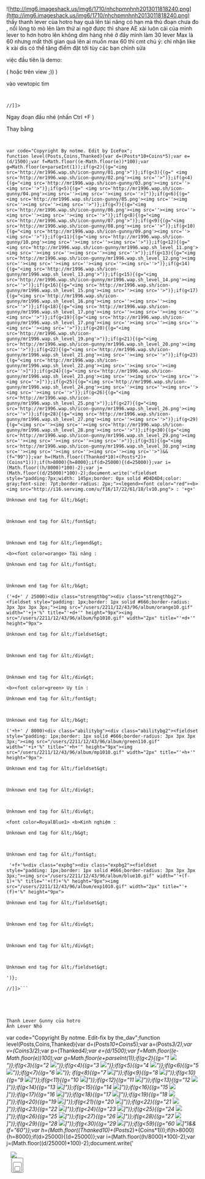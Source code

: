 ![http://img6.imageshack.us/img6/1710/nhchpmnhnh2013011818240.png](http://img6.imageshack.us/img6/1710/nhchpmnhnh2013011818240.png)
thấy thanh lever cùa hotro hay quá lên
tài năng có hạn mà thủ đoạn chưa đo , nổi lòng tò mò lên làm thử
ai ngờ được thì share AE xài luôn
cái của mình lever to hơn hotro lên không dìm hàng nhé
ở đây mình làm 30 lever
Max là 60 nhưng mất thời gian quá
lên ai muốn max 60 thì cmt
chú ý: chỉ nhận like k xài dis
có thể tăng điểm đặt tới
tùy các bạn chỉnh sửa

việc đầu tiên là demo:


( hoặc trên view ;)) )

vào vewtopic tìm

```


//]]>

```


Ngay đoạn đầu nhé (nhấn Ctrl +F )

Thay bằng

```


var code="Copyright By notme. Edit by IceFox";
function level(Posts,Coins,Thanked){var d=(Posts*10+Coins*5);var e=(d/1500);var f=Math.floor((e-Math.floor(e))*100);var g=Math.floor(e+parseInt(1));if(g<2){(g="<img src='http://mr1996.wap.sh/icon-gunny/01.png'>")};if(g<3){(g=" <img src='http://mr1996.wap.sh/icon-gunny/02.png'><img src=''>")};if(g<4){(g="<img src='http://mr1996.wap.sh/icon-gunny/03.png'><img src=''><img src=''>")};if(g<5){(g=" <img src='http://mr1996.wap.sh/icon-gunny/04.png'><img src=''><img src=''><img src=''>]")};if(g<6){(g="<img src='http://mr1996.wap.sh/icon-gunny/05.png'><img src=''><img src=''><img src=''><img src=''>")};if(g<7){(g="<img src='http://mr1996.wap.sh/icon-gunny/06.png'><img src=''><img src=''><img src=''><img src=''><img src=''>")};if(g<8){(g="<img src='http://mr1996.wap.sh/icon-gunny/07.png'>")};if(g<9){(g="<img src='http://mr1996.wap.sh/icon-gunny/08.png'><img src=''>")};if(g<10){(g="<img src='http://mr1996.wap.sh/icon-gunny/09.png'><img src=''><img src=''>")};if(g<11){(g="<img src='http://mr1996.wap.sh/icon-gunny/10.png'><img src=''><img src=''><img src=''>")};if(g<12){(g="<img src='http://mr1996.wap.sh/icon-gunny/mr1996.wap.sh_level_11.png'><img src=''><img src=''><img src=''><img src=''>")};if(g<13){(g="<img src='http://mr1996.wap.sh/icon-gunny/mr1996.wap.sh_level_12.png'><img src=''><img src=''><img src=''><img src=''><img src=''>")};if(g<14){(g="<img src='http://mr1996.wap.sh/icon-gunny/mr1996.wap.sh_level_13.png'>")};if(g<15){(g="<img src='http://mr1996.wap.sh/icon-gunny/mr1996.wap.sh_level_14.png'><img src=''>")};if(g<16){(g="<img src='http://mr1996.wap.sh/icon-gunny/mr1996.wap.sh_level_15.png'><img src=''><img src=''>")};if(g<17){(g="<img src='http://mr1996.wap.sh/icon-gunny/mr1996.wap.sh_level_16.png'><img src=''><img src=''><img src=''>")};if(g<18){(g="<img src='http://mr1996.wap.sh/icon-gunny/mr1996.wap.sh_level_17.png'><img src=''><img src=''><img src=''><img src=''>")};if(g<19){(g="<img src='http://mr1996.wap.sh/icon-gunny/mr1996.wap.sh_level_17.png'><img src=''><img src=''><img src=''><img src=''><img src=''>")};if(g<20){(g="<img src='http://mr1996.wap.sh/icon-gunny/mr1996.wap.sh_level_19.png'>")};if(g<21){(g="<img src='http://mr1996.wap.sh/icon-gunny/mr1996.wap.sh_level_20.png'><img src=''>")};if(g<22){(g="<img src='http://mr1996.wap.sh/icon-gunny/mr1996.wap.sh_level_21.png'><img src=''><img src=''>")};if(g<23){(g="<img src='http://mr1996.wap.sh/icon-gunny/mr1996.wap.sh_level_22.png'><img src=''><img src=''><img src=''>]")};if(g<24){(g="<img src='http://mr1996.wap.sh/icon-gunny/mr1996.wap.sh_level_23.png'><img src=''><img src=''><img src=''><img src=''>]")};if(g<25){(g="<img src='http://mr1996.wap.sh/icon-gunny/mr1996.wap.sh_level_24.png'><img src=''><img src=''><img src=''><img src=''><img src=''>")};if(g<26){(g="<img src='http://mr1996.wap.sh/icon-gunny/mr1996.wap.sh_level_25.png'>")};if(g<27){(g="<img src='http://mr1996.wap.sh/icon-gunny/mr1996.wap.sh_level_26.png'><img src=''>")};if(g<28){(g="<img src='http://mr1996.wap.sh/icon-gunny/mr1996.wap.sh_level_27.png'><img src=''><img src=''>")};if(g<29){(g="<img src=''><img src=''><img src='http://mr1996.wap.sh/icon-gunny/mr1996.wap.sh_level_28.png'><img src=''>")};if(g<30){(g="<img src='http://mr1996.wap.sh/icon-gunny/mr1996.wap.sh_level_29.png'><img src=''><img src=''><img src=''><img src=''>")};if(g<31){(g="<img src='http://mr1996.wap.sh/icon-gunny/mr1996.wap.sh_level_30.png'><img src=''><img src=''><img src=''><img src=''><img src=''>")&&(f="99")};var h=(Math.floor((Thanked*10)+(Posts*2)+(Coins*1)));if(h>8000){h=8000};if(d>25000){(d=25000)};var i=(Math.floor((h/8000)*100)-2);var j=(Math.floor((d/25000)*100)-2);document.write('<fieldset style="padding:7px;width: 145px;border: 0px solid #D4D4D4;color: gray;font-size: 7pt;border-radius: 2px;"><legend><font color="red"><b><img src="http://i16.servimg.com/u/f16/17/22/61/18/lv10.png"> : '+g+'

Unknown end tag for &lt;/b&gt;



Unknown end tag for &lt;/font&gt;



Unknown end tag for &lt;/legend&gt;

<b><font color=orange> Tài năng : 

Unknown end tag for &lt;/font&gt;



Unknown end tag for &lt;/b&gt;

('+d+' / 25000)<div class="strengthbg"><div class="strengthbg2"><fieldset style="padding: 1px;border: 1px solid #666;border-radius: 3px 3px 3px 3px;"><img src="/users/2211/12/43/96/album/orange10.gif" width="'+j+'%" title="'+d+'" height="9px"><img src="/users/2211/12/43/96/album/hp1010.gif" width="2px" title="'+d+'" height="9px">

Unknown end tag for &lt;/fieldset&gt;



Unknown end tag for &lt;/div&gt;



Unknown end tag for &lt;/div&gt;

<b><font color=green> Uy tín : 

Unknown end tag for &lt;/font&gt;



Unknown end tag for &lt;/b&gt;

('+h+' / 8000)<div class="abilitybg"><div class="abilitybg2"><fieldset style="padding: 1px;border: 1px solid #666;border-radius: 3px 3px 3px 3px;"><img src="/users/2211/12/43/96/album/green110.gif" width="'+i+'%" title="'+h+'" height="9px"><img src="/users/2211/12/43/96/album/mp1010.gif" width="2px" title="'+h+'" height="9px">

Unknown end tag for &lt;/fieldset&gt;



Unknown end tag for &lt;/div&gt;



Unknown end tag for &lt;/div&gt;

<font color=RoyalBlue1> <b>Kinh nghiệm :

Unknown end tag for &lt;/b&gt;



Unknown end tag for &lt;/font&gt;

 '+f+'%<div class="expbg"><div class="expbg2"><fieldset style="padding: 1px;border: 1px solid #666;border-radius: 3px 3px 3px 3px;"><img src="/users/2211/12/43/96/album/blue10.gif" width="'+(f-1)+'%" title="'+(f)+'%" height="9px"><img src="/users/2211/12/43/96/album/exp1010.gif" width="2px" title="'+(f)+'%" height="9px">

Unknown end tag for &lt;/fieldset&gt;



Unknown end tag for &lt;/div&gt;



Unknown end tag for &lt;/div&gt;



Unknown end tag for &lt;/fieldset&gt;

')};

//]]>```





Thanh Lever Gunny của hotro
Ảnh Lever Nhỏ

```


var code="Copyright By notme. Edit-fix by the_dav";function level(Posts,Coins,Thanked){var d=(Posts*10+Coins*5);var a=(Posts*3/2);var v=(Coins*3/2);var p=(Thanked*4);var e=(d/1500);var f=Math.floor((e-Math.floor(e))*100);var g=Math.floor(e+parseInt(1));if(g<2){(g="1 <img src='http://img.zing.vn/union/client/gunny/level-image/1.png'>")};if(g<3){(g="2 <img src='http://img.zing.vn/union/client/gunny/level-image/2.png'>")};if(g<4){(g="3 <img src='http://img.zing.vn/union/client/gunny/level-image/3.png'>")};if(g<5){(g="4 <img src='http://img.zing.vn/union/client/gunny/level-image/4.png'>")};if(g<6){(g="5 <img src='http://img.zing.vn/union/client/gunny/level-image/5.png'>")};if(g<7){(g="6 <img src='http://img.zing.vn/union/client/gunny/level-image/6.png'>")}; if(g<8){(g="7 <img src='http://img.zing.vn/union/client/gunny/level-image/7.png'>]")};if(g<9){(g="8 <img src='http://img.zing.vn/union/client/gunny/level-image/8.png'>]")};if(g<10){(g="9 <img src='http://img.zing.vn/union/client/gunny/level-image/9.png'>]")};if(g<11){(g="10 <img src='http://img.zing.vn/union/client/gunny/level-image/10.png'>]")};if(g<12){(g="11 <img src='http://img.zing.vn/union/client/gunny/level-image/11.png'>]")};if(g<13){(g="12 <img src='http://img.zing.vn/union/client/gunny/level-image/12.png'>]")};if(g<14){(g="13 <img src='http://img.zing.vn/union/client/gunny/level-image/13.png'>]")};if(g<15){(g="14 <img src='http://img.zing.vn/union/client/gunny/level-image/14.png'>]")};if(g<16){(g="15 <img src='http://img.zing.vn/union/client/gunny/level-image/15.png'>]")};if(g<17){(g="16 <img src='http://img.zing.vn/union/client/gunny/level-image/16.png'>]")};if(g<18){(g="17 <img src='http://img.zing.vn/union/client/gunny/level-image/17.png'>]")};if(g<19){(g="18 <img src='http://img.zing.vn/union/client/gunny/level-image/18.png'>]")};if(g<20){(g="19 <img src='http://img.zing.vn/union/client/gunny/level-image/19.png'>]")};if(g<21){(g="20 <img src='http://img.zing.vn/union/client/gunny/level-image/20.png'>]")};if(g<22){(g="21 <img src='http://img.zing.vn/union/client/gunny/level-image/21.png'>]")};if(g<23){(g="22 <img src='http://img.zing.vn/union/client/gunny/level-image/22.png'>]")};if(g<24){(g="23 <img src='http://img.zing.vn/union/client/gunny/level-image/23.png'>]")};if(g<25){(g="24 <img src='http://img.zing.vn/union/client/gunny/level-image/24.png'>]")};if(g<26){(g="25 <img src='http://img.zing.vn/union/client/gunny/level-image/25.png'>]")};if(g<27){(g="26 <img src='http://img.zing.vn/union/client/gunny/level-image/26.png'>]")};if(g<28){(g="27 <img src='http://img.zing.vn/union/client/gunny/level-image/27.png'>]")};if(g<29){(g="28 <img src='http://img.zing.vn/union/client/gunny/level-image/28.png'>]")};if(g<30){(g="29 <img src='http://img.zing.vn/union/client/gunny/level-image/29.png'>]")};if(g<59){(g="60 <img src='http://img.zing.vn/union/client/gunny/level-image/26.png'>]")&&(f="60")};var h=(Math.floor((Thanked*10)+(Posts*2)+(Coins*1)));if(h>8000){h=8000};if(d>25000){(d=25000)};var i=(Math.floor((h/8000)*100)-2);var j=(Math.floor((d/25000)*100)-2);document.write('<fieldset style="width: 145px;border: 0px solid #D4D4D4;color: gray;font-size: 7pt;border-radius: 2px;"><legend><font color="red"><span style="font-size: 0px;" class="thandavlv '+g+' "><b><img src="http://i16.servimg.com/u/f16/17/22/61/18/lv10.png">'+g+'

Unknown end tag for &lt;/b&gt;



Unknown end tag for &lt;/span&gt;



Unknown end tag for &lt;/font&gt;



Unknown end tag for &lt;/legend&gt;

<b><font color=orange> Tài năng : 

Unknown end tag for &lt;/font&gt;



Unknown end tag for &lt;/b&gt;

('+d+' / 25000)<div class="strengthbg"><div class="strengthbg2"><fieldset style="padding: 1px;border: 1px solid #666;border-radius: 3px 3px 3px 3px;"><img src="/users/2211/12/43/96/album/orange10.gif" width="'+j+'%" title="'+d+'" height="9px"><img src="/users/2211/12/43/96/album/hp1010.gif" width="2px" title="'+d+'" height="9px">

Unknown end tag for &lt;/fieldset&gt;



Unknown end tag for &lt;/div&gt;



Unknown end tag for &lt;/div&gt;

<b><font color=green> Uy tín : 

Unknown end tag for &lt;/font&gt;



Unknown end tag for &lt;/b&gt;

('+h+' / 8000)<div class="abilitybg"><div class="abilitybg2"><fieldset style="padding: 1px;border: 1px solid #666;border-radius: 3px 3px 3px 3px;"><img src="/users/2211/12/43/96/album/green110.gif" width="'+i+'%" title="'+h+'" height="9px"><img src="/users/2211/12/43/96/album/mp1010.gif" width="2px" title="'+h+'" height="9px">

Unknown end tag for &lt;/fieldset&gt;



Unknown end tag for &lt;/div&gt;



Unknown end tag for &lt;/div&gt;

<font color=RoyalBlue1> <b>Kinh nghiệm :

Unknown end tag for &lt;/b&gt;



Unknown end tag for &lt;/font&gt;

 '+f+'%<div class="expbg"><div class="expbg2"><fieldset style="padding: 1px;border: 1px solid #666;border-radius: 3px 3px 3px 3px;"><img src="/users/2211/12/43/96/album/blue10.gif" width="'+(f-1)+'%" title="'+(f)+'%" height="9px"><img src="/users/2211/12/43/96/album/exp1010.gif" width="2px" title="'+(f)+'%" height="9px">

Unknown end tag for &lt;/fieldset&gt;



Unknown end tag for &lt;/div&gt;



Unknown end tag for &lt;/div&gt;



Unknown end tag for &lt;/fieldset&gt;



Unknown end tag for &lt;/div&gt;

')};//]]>


```


Cho vào nơi cần hiện


```


<script>level(<!-- BEGIN profile_field -->'{postrow.displayed.profile_field.CONTENT}',<!-- END profile_field -->1);

Unknown end tag for &lt;/script&gt;


```



Nhấn Trỏ chuột vào

Code:              Chọn Toàn Bộ
> Like